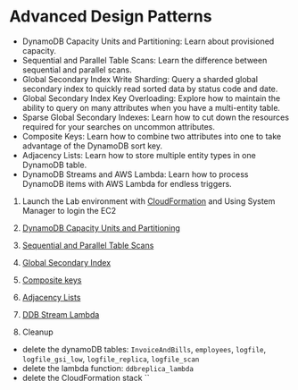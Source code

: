 # Advanced Design Patterns

- DynamoDB Capacity Units and Partitioning: Learn about provisioned capacity.
- Sequential and Parallel Table Scans: Learn the difference between sequential and parallel scans.
- Global Secondary Index Write Sharding: Query a sharded global secondary index to quickly read sorted data by status code and date.
- Global Secondary Index Key Overloading: Explore how to maintain the ability to query on many attributes when you have a multi-entity table.
- Sparse Global Secondary Indexes: Learn how to cut down the resources required for your searches on uncommon attributes.
- Composite Keys: Learn how to combine two attributes into one to take advantage of the DynamoDB sort key.
- Adjacency Lists: Learn how to store multiple entity types in one DynamoDB table.
- DynamoDB Streams and AWS Lambda: Learn how to process DynamoDB items with AWS Lambda for endless triggers.

1. Launch the Lab environment with [CloudFormation](scripts/lab.yaml) and Using System Manager to login the EC2

2. [DynamoDB Capacity Units and Partitioning](Capacity_Partition.md)

3. [Sequential and Parallel Table Scans](Table-Scan.md)

4. [Global Secondary Index](Global-Secondary-Index.md)

5. [Composite keys](Composite_keys.md)

6. [Adjacency Lists](Adjacency_Lists.md)

7. [DDB Stream Lambda](DDB-Stream-Lambda.md)

8. Cleanup
- delete the dynamoDB tables: `InvoiceAndBills`, `employees`, `logfile`, `logfile_gsi_low`, `logfile_replica`, `logfile_scan`
- delete the lambda function: `ddbreplica_lambda`
- delete the CloudFormation stack ``